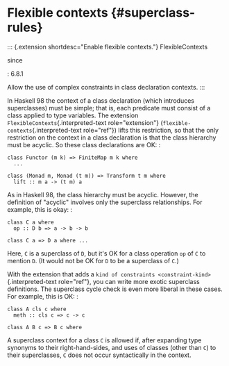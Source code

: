 Flexible contexts {#superclass-rules}
=================

::: {.extension shortdesc="Enable flexible contexts."}
FlexibleContexts

since

:   6.8.1

Allow the use of complex constraints in class declaration contexts.
:::

In Haskell 98 the context of a class declaration (which introduces
superclasses) must be simple; that is, each predicate must consist of a
class applied to type variables. The extension
`FlexibleContexts`{.interpreted-text role="extension"}
(`flexible-contexts`{.interpreted-text role="ref"}) lifts this
restriction, so that the only restriction on the context in a class
declaration is that the class hierarchy must be acyclic. So these class
declarations are OK: :

    class Functor (m k) => FiniteMap m k where
      ...

    class (Monad m, Monad (t m)) => Transform t m where
      lift :: m a -> (t m) a

As in Haskell 98, the class hierarchy must be acyclic. However, the
definition of \"acyclic\" involves only the superclass relationships.
For example, this is okay: :

    class C a where
      op :: D b => a -> b -> b

    class C a => D a where ...

Here, `C` is a superclass of `D`, but it\'s OK for a class operation
`op` of `C` to mention `D`. (It would not be OK for `D` to be a
superclass of `C`.)

With the extension that adds a `kind of
constraints <constraint-kind>`{.interpreted-text role="ref"}, you can
write more exotic superclass definitions. The superclass cycle check is
even more liberal in these cases. For example, this is OK: :

    class A cls c where
      meth :: cls c => c -> c

    class A B c => B c where

A superclass context for a class `C` is allowed if, after expanding type
synonyms to their right-hand-sides, and uses of classes (other than `C`)
to their superclasses, `C` does not occur syntactically in the context.
